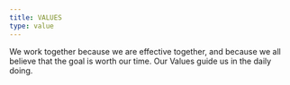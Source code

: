 ```yaml
---
title: VALUES
type: value
---
```

We work together because we are effective together, and because we all believe that the goal is worth our time. Our Values guide us in the daily doing.